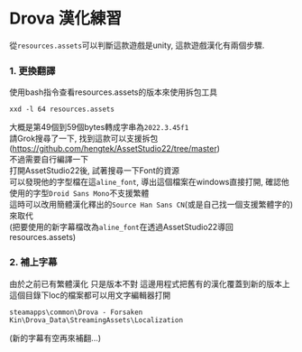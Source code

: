 # Drova 漢化練習
從`resources.assets`可以判斷這款遊戲是unity, 這款遊戲漢化有兩個步驟.
### 1. 更換翻譯
使用bash指令查看resources.assets的版本來使用拆包工具
```
xxd -l 64 resources.assets
```
大概是第49個到59個bytes轉成字串為`2022.3.45f1`  
請Grok搜尋了一下, 找到這款可以支援拆包(https://github.com/hengtek/AssetStudio22/tree/master)  
不過需要自行編譯一下  
打開AssetStudio22後, 試著搜尋一下Font的資源  
可以發現他的字型檔在這`aline_font`, 導出這個檔案在windows直接打開, 確認他使用的字型`Droid Sans Mono`不支援繁體  
這時可以改用簡體漢化釋出的`Source Han Sans CN`(或是自己找一個支援繁體字的)來取代  
(把要使用的新字幕檔改為`aline_font`在透過AssetStudio22導回resources.assets)

### 2. 補上字幕
由於之前已有繁體漢化 只是版本不對
這邊用程式把舊有的漢化覆蓋到新的版本上
這個目錄下loc的檔案都可以用文字編輯器打開
```
steamapps\common\Drova - Forsaken Kin\Drova_Data\StreamingAssets\Localization
```
(新的字幕有空再來補翻...)

